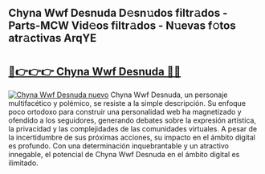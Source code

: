 ## Chyna Wwf Desnuda D𝚎sn𝚞dos filtr𝚊dos - Parts-MCW Vid𝚎os filtr𝚊dos - N𝚞evas f𝚘tos atr𝚊ctivas ArqYE

# <h2><a href="http://mb8k6e.tromn.icu/?c=Chyna+Wwf+Desnuda">🔗👉👉👉 Chyna Wwf Desnuda 🔗🔗</a></h2>

[![Chyna Wwf Desnuda nuevo](https://i.imgur.com/pEAQMta.gif)](http://mb8k6e.tromn.icu/?c=Chyna+Wwf+Desnuda)
Chyna Wwf Desnuda, un personaje multifacético y polémico, se resiste a la simple descripción. Su enfoque poco ortodoxo para construir una personalidad web ha magnetizado y ofendido a los seguidores, generando debates sobre la expresión artística, la privacidad y las complejidades de las comunidades virtuales. A pesar de la incertidumbre de sus próximas acciones, su impacto en el ámbito digital es profundo. Con una determinación inquebrantable y un atractivo innegable, el potencial de Chyna Wwf Desnuda en el ámbito digital es ilimitado.
